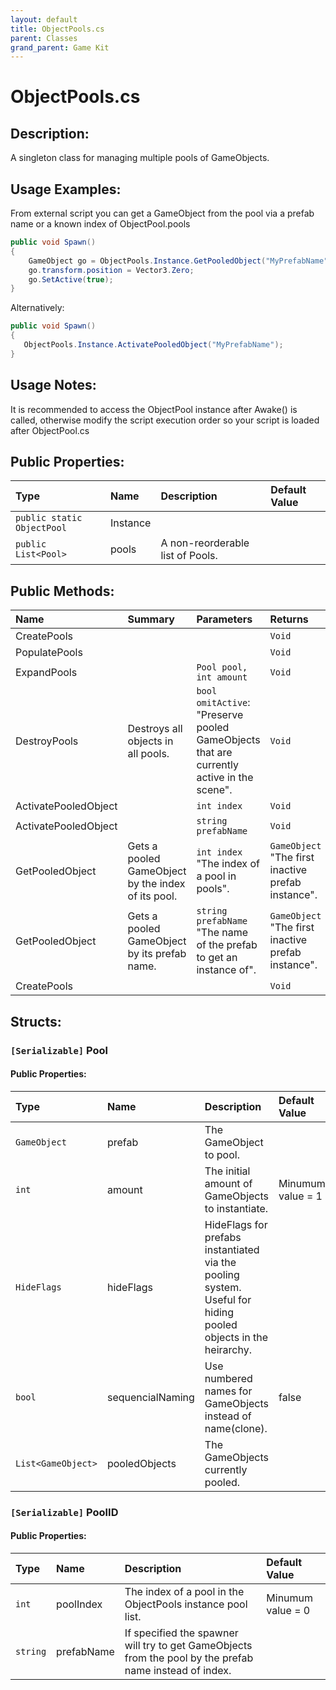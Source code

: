 ```yaml
---
layout: default
title: ObjectPools.cs
parent: Classes
grand_parent: Game Kit
---
```


# ObjectPools.cs

## Description:
A singleton class for managing multiple pools of GameObjects.

## Usage Examples:

From external script you can get a GameObject from the pool via a prefab name or a known index of ObjectPool.pools
 ```csharp
public void Spawn()
{
     GameObject go = ObjectPools.Instance.GetPooledObject("MyPrefabName");
     go.transform.position = Vector3.Zero;
     go.SetActive(true);
}
 ```
 Alternatively:
  ```csharp
public void Spawn()
{
     ObjectPools.Instance.ActivatePooledObject("MyPrefabName");
}
 ```
 
 ## Usage Notes:
 
 It is recommended to access the ObjectPool instance after Awake() is called, 
 otherwise modify the script execution order so your script is loaded after ObjectPool.cs
 

## Public Properties:

| Type        | Name | Description         | Default Value |
|:-------------|:----|:------------------|:------|
|  `public static ObjectPool` | Instance |  |  |
|  `public List<Pool>` | pools | A non-reorderable list of Pools. |  |

## Public Methods:

| Name | Summary      | Parameters | Returns |
|:----|:------------------|:-----------|:--------|
| CreatePools |  | | `Void` |
| PopulatePools   |   |  | `Void` |
| ExpandPools      |    | `Pool pool, int amount` | `Void` |
| DestroyPools | Destroys all objects in all pools.  | `bool omitActive`: "Preserve pooled GameObjects that are currently active in the scene". | `Void` |
| ActivatePooledObject |  | `int index` | `Void` |
| ActivatePooledObject |  | `string prefabName` | `Void` |
| GetPooledObject | Gets a pooled GameObject by the index of its pool. | `int index` "The index of a pool in pools". | `GameObject` "The first inactive prefab instance". |
| GetPooledObject | Gets a pooled GameObject by its prefab name. | `string prefabName` "The name of the prefab to get an instance of". | `GameObject` "The first inactive prefab instance". |
| CreatePools |  |  | `Void` |


## Structs:

### `[Serializable]` Pool
#### Public Properties:

| Type        | Name | Description | Default Value |
|:------------|:----|:-------------|:--------------|
|  `GameObject` | prefab | The GameObject to pool. |  |
|  `int` | amount | The initial amount of GameObjects to instantiate. | Minumum value = 1 |
|  `HideFlags` | hideFlags | HideFlags for prefabs instantiated via the pooling system. Useful for hiding pooled objects in the heirarchy. |  |
|  `bool` | sequencialNaming | Use numbered names for GameObjects instead of name(clone). | false |
|  `List<GameObject>` | pooledObjects | The GameObjects currently pooled. |  |


### `[Serializable]` PoolID
#### Public Properties:

| Type        | Name | Description | Default Value |
|:------------|:-----|:----------- |:--------------|
|  `int` | poolIndex | The index of a pool in the ObjectPools instance pool list. | Minumum value = 0 |
|  `string` | prefabName | If specified the spawner will try to get GameObjects from the pool by the prefab name instead of index. | |
